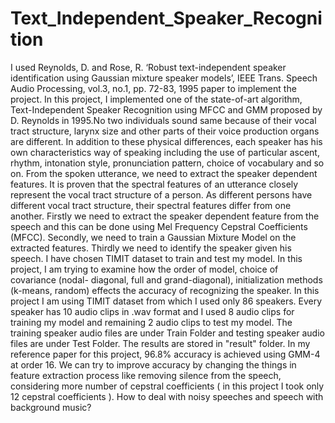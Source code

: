 # Text_Independent_Speaker_Recognition
I used Reynolds, D. and Rose, R. ‘Robust text-independent speaker identification using Gaussian mixture speaker models’, IEEE Trans. Speech Audio Processing, vol.3, no.1, pp. 72-83, 1995 paper to implement the project. 
In this project, I implemented one of the state-of-art algorithm, Text-Independent Speaker Recognition using MFCC and GMM proposed by D. Reynolds in 1995.No two individuals sound same because of their vocal tract structure, larynx size and other parts of their voice production organs are different. In addition to these physical differences, each speaker has his own characteristics way of speaking including the use of particular ascent, rhythm, intonation style, pronunciation pattern, choice of vocabulary and so on. From the spoken utterance, we need to extract the speaker dependent features. It is proven that the spectral features of an utterance closely represent the vocal tract structure of a person. As different persons have different vocal tract structure, their spectral features differ from one another.
Firstly we need to extract the speaker dependent feature from the speech and this can be done using Mel Frequency Cepstral Coefficients (MFCC). Secondly, we need to train a Gaussian Mixture Model on the extracted features. Thirdly we need to identify the speaker given his speech.
I have chosen TIMIT dataset to train and test my model. In this project, I am trying to examine how the order of model, choice of covariance (nodal- diagonal, full and grand-diagonal), initialization methods (k-means, random) effects the accuracy of recognizing the speaker. In this project I am using TIMIT dataset from which I used only 86 speakers. Every speaker has 10 audio clips in .wav format and I used 8 audio clips for training my model and remaining 2 audio clips to test my model. The training speaker audio files are under Train Folder and testing speaker audio files are under Test Folder. The results are stored in "result" folder.
In my reference paper for this project, 96.8% accuracy is achieved using GMM-4 at order 16. We can try to improve accuracy by changing the things in feature extraction process like removing silence from the speech, considering more number of cepstral coefficients ( in this project I took only 12 cepstral coefficients ). How to deal with noisy speeches and speech with background music?
